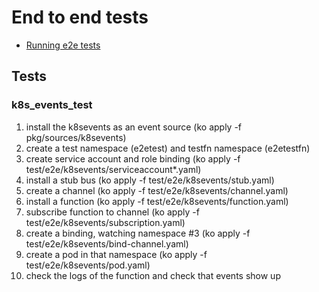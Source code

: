 # End to end tests

* [Running e2e tests](../README.md#running-e2e-tests)

## Tests

### k8s_events_test
 1. install the k8sevents as an event source (ko apply -f pkg/sources/k8sevents)
 2. create a test namespace (e2etest) and testfn namespace (e2etestfn)
 3. create service account and role binding (ko apply -f test/e2e/k8sevents/serviceaccount*.yaml)
 4. install a stub bus (ko apply -f test/e2e/k8sevents/stub.yaml)
 5. create a channel (ko apply -f test/e2e/k8sevents/channel.yaml)
 6. install a function (ko apply -f test/e2e/k8sevents/function.yaml)
 7. subscribe function to channel (ko apply -f test/e2e/k8sevents/subscription.yaml)
 8. create a binding, watching namespace #3 (ko apply -f test/e2e/k8sevents/bind-channel.yaml)
 9. create a pod in that namespace (ko apply -f test/e2e/k8sevents/pod.yaml)
 10. check the logs of the function and check that events show up
